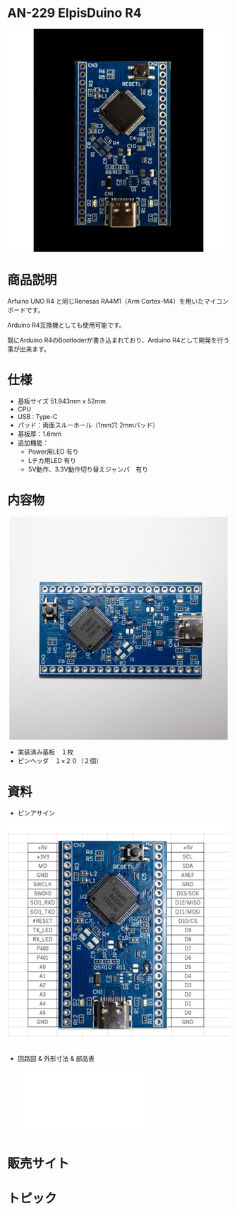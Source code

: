 # AN-229 ElpisDuino R4

![商品画像](./img/1024x1024/DSC_6126.png)

# 商品説明

Arfuino UNO R4 と同じRenesas RA4M1（Arm Cortex-M4）を用いたマイコンボードです。

Arduino R4互換機としても使用可能です。

既にArduino R4のBootloderが書き込まれており、Arduino R4として開発を行う事が出来ます。


# 仕様

- 基板サイズ   51.943mm x 52mm
- CPU
- USB : Type-C
- パッド：両面スルーホール（1mm穴 2mmパッド）
- 基板厚：1.6mm
- 追加機能：
   - Power用LED 有り
   - Lチカ用LED 有り
   - 5V動作、3.3V動作切り替えジャンパ　有り

# 内容物 

![商品画像](./img/1024x1024/DSC_6137.png)


- 実装済み基板　１枚
- ピンヘッダ　１×２０（２個）

# 資料

- ピンアサイン

![ピンアサイン](./img/1024x1024/025107.png)



 - 回路図 & 外形寸法 & 部品表


   ![回路図](./PDF/Schematic.pdf)

# 販売サイト


# トピック
